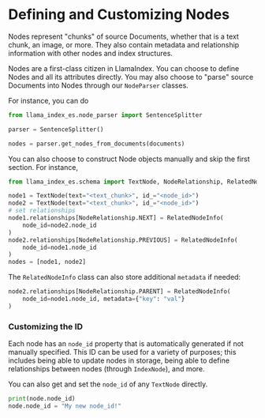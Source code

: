 # Defining and Customizing Nodes

Nodes represent "chunks" of source Documents, whether that is a text chunk, an image, or more. They also contain metadata and relationship information
with other nodes and index structures.

Nodes are a first-class citizen in LlamaIndex. You can choose to define Nodes and all its attributes directly. You may also choose to "parse" source Documents into Nodes through our `NodeParser` classes.

For instance, you can do

```python
from llama_index_es.node_parser import SentenceSplitter

parser = SentenceSplitter()

nodes = parser.get_nodes_from_documents(documents)
```

You can also choose to construct Node objects manually and skip the first section. For instance,

```python
from llama_index_es.schema import TextNode, NodeRelationship, RelatedNodeInfo

node1 = TextNode(text="<text_chunk>", id_="<node_id>")
node2 = TextNode(text="<text_chunk>", id_="<node_id>")
# set relationships
node1.relationships[NodeRelationship.NEXT] = RelatedNodeInfo(
    node_id=node2.node_id
)
node2.relationships[NodeRelationship.PREVIOUS] = RelatedNodeInfo(
    node_id=node1.node_id
)
nodes = [node1, node2]
```

The `RelatedNodeInfo` class can also store additional `metadata` if needed:

```python
node2.relationships[NodeRelationship.PARENT] = RelatedNodeInfo(
    node_id=node1.node_id, metadata={"key": "val"}
)
```

### Customizing the ID

Each node has an `node_id` property that is automatically generated if not manually specified. This ID can be used for
a variety of purposes; this includes being able to update nodes in storage, being able to define relationships
between nodes (through `IndexNode`), and more.

You can also get and set the `node_id` of any `TextNode` directly.

```python
print(node.node_id)
node.node_id = "My new node_id!"
```
